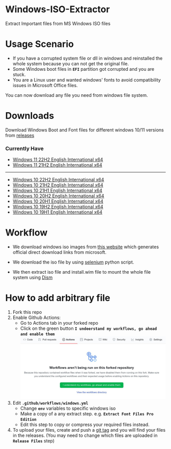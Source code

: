 # Windows-ISO-Extractor
Extract Important files from MS Windows ISO files

# Usage Scenario
- If you have a corrupted system file or dll in windows and reinstalled the whole system because you can not get the original file.
- Some Windows boot files in **`EFI`** partition got corrupted and you are stuck.
- You are a Linux user and wanted windows' fonts to avoid compatibility issues in Microsoft Office files.

You can now download any file you need from windows file system.

# Downloads
Download Windows Boot and Font files for different windows 10/11 versions from [releases](https://github.com/3omar-mostafa/Windows-ISO-Extractor/releases)

### Currently Have
- [Windows 11 22H2 English International x64](https://github.com/3omar-mostafa/Windows-ISO-Extractor/releases/tag/11_22H2_x64)
- [Windows 11 21H2 English International x64](https://github.com/3omar-mostafa/Windows-ISO-Extractor/releases/tag/11_21H2_x64)

---

- [Windows 10 22H2 English International x64](https://github.com/3omar-mostafa/Windows-ISO-Extractor/releases/tag/22H2_x64)
- [Windows 10 21H2 English International x64](https://github.com/3omar-mostafa/Windows-ISO-Extractor/releases/tag/21H2_x64)
- [Windows 10 21H1 English International x64](https://github.com/3omar-mostafa/Windows-ISO-Extractor/releases/tag/21H1_x64)
- [Windows 10 20H2 English International x64](https://github.com/3omar-mostafa/Windows-ISO-Extractor/releases/tag/20H2_x64)
- [Windows 10 20H1 English International x64](https://github.com/3omar-mostafa/Windows-ISO-Extractor/releases/tag/20H1_x64)
- [Windows 10 19H2 English International x64](https://github.com/3omar-mostafa/Windows-ISO-Extractor/releases/tag/19H2_x64)
- [Windows 10 19H1 English International x64](https://github.com/3omar-mostafa/Windows-ISO-Extractor/releases/tag/19H1_x64)

# Workflow
- We download windows iso images from [this website](https://tb.rg-adguard.net/public.php) which generates official direct download links from microsoft.

- We download the iso file by using [selenium](https://www.selenium.dev/) python script.

- We then extract iso file and install.wim file to mount the whole file system using [Dism](https://docs.microsoft.com/en-us/windows-hardware/manufacture/desktop/dism-image-management-command-line-options-s14)

# How to add arbitrary file
1. Fork this repo
2. Enable Github Actions:
    - Go to Actions tab in your forked repo
    - Click on the green button **`I undeerstand my workflows, go ahead and enable them`**
    ![](screenshot.jpg)
3. Edit **`.github/workflows/windows.yml`**
    - Change **`env`** variables to specific windows iso
    - Make a copy of a any extract step. e.g. **`Extract Font Files Pro Edition`**
    - Edit this step to copy or compress your required files instead.
4. To upload your files, create and push a [git tag](https://git-scm.com/book/en/v2/Git-Basics-Tagging) and you will find your files in the releases. (You may need to change which files are uploaded in **`Release Files`** step)